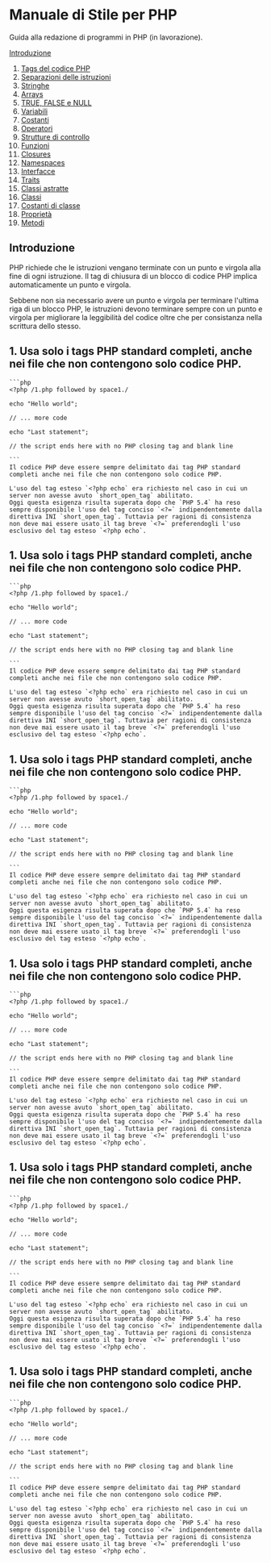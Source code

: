 # Manuale di Stile per PHP
Guida alla redazione di programmi in PHP (in lavorazione).

[Introduzione](#introduzione)
1. [Tags del codice PHP](#tags-del-codice-php)
1. [Separazioni delle istruzioni](#separazione-delle-istruzioni)
1. [Stringhe](#stringhe)
1. [Arrays](#arrays)
1. [TRUE, FALSE e NULL](#true-false-e-null)
1. [Variabili](#variabili)
1. [Costanti](#costanti)
1. [Operatori](#operatori)
1. [Strutture di controllo](#strutture-di-controllo)
1. [Funzioni](#funzioni)
1. [Closures](#closures)
1. [Namespaces](#namespaces)
1. [Interfacce](#interfacce)
1. [Traits](#traits)
1. [Classi astratte](#classi-astratte)
1. [Classi](#classi)
1. [Costanti di classe](#costanti-di-classe)
1. [Proprietà](#proprietà)
1. [Metodi](#metodi)

## Introduzione
PHP richiede che le istruzioni vengano terminate con un punto e virgola alla fine di ogni istruzione. Il tag di chiusura di un blocco di codice PHP implica automaticamente un punto e virgola.

Sebbene non sia necessario avere un punto e virgola per terminare l'ultima riga di un blocco PHP, le istruzioni devono terminare sempre con un punto e virgola per migliorare la leggibilità del codice oltre che per consistanza nella scrittura dello stesso.


## 1. Usa solo i tags PHP standard completi, anche nei file che non contengono solo codice PHP.
    ```php
    <?php /1.php followed by space1./

    echo "Hello world";

    // ... more code

    echo "Last statement";

    // the script ends here with no PHP closing tag and blank line

    ```
    Il codice PHP deve essere sempre delimitato dai tag PHP standard completi anche nei file che non contengono solo codice PHP.

    L'uso del tag esteso `<?php echo` era richiesto nel caso in cui un server non avesse avuto `short_open_tag` abilitato. 
    Oggi questa esigenza risulta superata dopo che `PHP 5.4` ha reso sempre disponibile l'uso del tag conciso `<?=` indipendentemente dalla direttiva INI `short_open_tag`. Tuttavia per ragioni di consistenza non deve mai essere usato il tag breve `<?=` preferendogli l'uso esclusivo del tag esteso `<?php echo`.


## 1. Usa solo i tags PHP standard completi, anche nei file che non contengono solo codice PHP.
    ```php
    <?php /1.php followed by space1./

    echo "Hello world";

    // ... more code

    echo "Last statement";

    // the script ends here with no PHP closing tag and blank line

    ```
    Il codice PHP deve essere sempre delimitato dai tag PHP standard completi anche nei file che non contengono solo codice PHP.

    L'uso del tag esteso `<?php echo` era richiesto nel caso in cui un server non avesse avuto `short_open_tag` abilitato. 
    Oggi questa esigenza risulta superata dopo che `PHP 5.4` ha reso sempre disponibile l'uso del tag conciso `<?=` indipendentemente dalla direttiva INI `short_open_tag`. Tuttavia per ragioni di consistenza non deve mai essere usato il tag breve `<?=` preferendogli l'uso esclusivo del tag esteso `<?php echo`.





## 1. Usa solo i tags PHP standard completi, anche nei file che non contengono solo codice PHP.
    ```php
    <?php /1.php followed by space1./

    echo "Hello world";

    // ... more code

    echo "Last statement";

    // the script ends here with no PHP closing tag and blank line

    ```
    Il codice PHP deve essere sempre delimitato dai tag PHP standard completi anche nei file che non contengono solo codice PHP.

    L'uso del tag esteso `<?php echo` era richiesto nel caso in cui un server non avesse avuto `short_open_tag` abilitato. 
    Oggi questa esigenza risulta superata dopo che `PHP 5.4` ha reso sempre disponibile l'uso del tag conciso `<?=` indipendentemente dalla direttiva INI `short_open_tag`. Tuttavia per ragioni di consistenza non deve mai essere usato il tag breve `<?=` preferendogli l'uso esclusivo del tag esteso `<?php echo`.




## 1. Usa solo i tags PHP standard completi, anche nei file che non contengono solo codice PHP.
    ```php
    <?php /1.php followed by space1./

    echo "Hello world";

    // ... more code

    echo "Last statement";

    // the script ends here with no PHP closing tag and blank line

    ```
    Il codice PHP deve essere sempre delimitato dai tag PHP standard completi anche nei file che non contengono solo codice PHP.

    L'uso del tag esteso `<?php echo` era richiesto nel caso in cui un server non avesse avuto `short_open_tag` abilitato. 
    Oggi questa esigenza risulta superata dopo che `PHP 5.4` ha reso sempre disponibile l'uso del tag conciso `<?=` indipendentemente dalla direttiva INI `short_open_tag`. Tuttavia per ragioni di consistenza non deve mai essere usato il tag breve `<?=` preferendogli l'uso esclusivo del tag esteso `<?php echo`.




## 1. Usa solo i tags PHP standard completi, anche nei file che non contengono solo codice PHP.
    ```php
    <?php /1.php followed by space1./

    echo "Hello world";

    // ... more code

    echo "Last statement";

    // the script ends here with no PHP closing tag and blank line

    ```
    Il codice PHP deve essere sempre delimitato dai tag PHP standard completi anche nei file che non contengono solo codice PHP.

    L'uso del tag esteso `<?php echo` era richiesto nel caso in cui un server non avesse avuto `short_open_tag` abilitato. 
    Oggi questa esigenza risulta superata dopo che `PHP 5.4` ha reso sempre disponibile l'uso del tag conciso `<?=` indipendentemente dalla direttiva INI `short_open_tag`. Tuttavia per ragioni di consistenza non deve mai essere usato il tag breve `<?=` preferendogli l'uso esclusivo del tag esteso `<?php echo`.




## 1. Usa solo i tags PHP standard completi, anche nei file che non contengono solo codice PHP.
    ```php
    <?php /1.php followed by space1./

    echo "Hello world";

    // ... more code

    echo "Last statement";

    // the script ends here with no PHP closing tag and blank line

    ```
    Il codice PHP deve essere sempre delimitato dai tag PHP standard completi anche nei file che non contengono solo codice PHP.

    L'uso del tag esteso `<?php echo` era richiesto nel caso in cui un server non avesse avuto `short_open_tag` abilitato. 
    Oggi questa esigenza risulta superata dopo che `PHP 5.4` ha reso sempre disponibile l'uso del tag conciso `<?=` indipendentemente dalla direttiva INI `short_open_tag`. Tuttavia per ragioni di consistenza non deve mai essere usato il tag breve `<?=` preferendogli l'uso esclusivo del tag esteso `<?php echo`.



